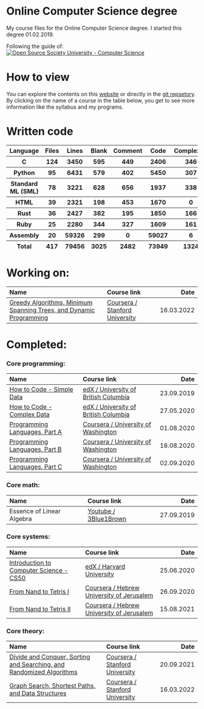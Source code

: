 # Online Computer Science degree
My course files for the Online Computer Science degree. I started this degree 01.02.2019.

Following the guide of: 
[![Open Source Society University - Computer Science](https://img.shields.io/badge/OSSU-computer--science-blue.svg)](https://github.com/ossu/computer-science)

# How to view
You can explore the contents on this [website](https://meisterlala.github.io/Online-Computer-Science-degree/) or directly in the [git repsetory](https://github.com/Meisterlala/Online-Computer-Science-degree). By clicking on the name of a course in the table below, you get to see more information like the syllabus and my programs.

# Written code
<!--- LOC_START --->
<table id=scc-table>
	<thead><tr>
		<th>Language</th>
		<th>Files</th>
		<th>Lines</th>
		<th>Blank</th>
		<th>Comment</th>
		<th>Code</th>
		<th>Complexity</th>
		<th>Bytes</th>
	</tr></thead>
	<tbody><tr>
		<th>C</th>
		<th>124</th>
		<th>3450</th>
		<th>595</th>
		<th>449</th>
		<th>2406</th>
		<th>346</th>
		<th>65700</th>
	</tr><tr>
		<th>Python</th>
		<th>95</th>
		<th>6431</th>
		<th>579</th>
		<th>402</th>
		<th>5450</th>
		<th>307</th>
		<th>182798</th>
	</tr><tr>
		<th>Standard ML (SML)</th>
		<th>78</th>
		<th>3221</th>
		<th>628</th>
		<th>656</th>
		<th>1937</th>
		<th>338</th>
		<th>89354</th>
	</tr><tr>
		<th>HTML</th>
		<th>39</th>
		<th>2321</th>
		<th>198</th>
		<th>453</th>
		<th>1670</th>
		<th>0</th>
		<th>87328</th>
	</tr><tr>
		<th>Rust</th>
		<th>36</th>
		<th>2427</th>
		<th>382</th>
		<th>195</th>
		<th>1850</th>
		<th>166</th>
		<th>63957</th>
	</tr><tr>
		<th>Ruby</th>
		<th>25</th>
		<th>2280</th>
		<th>344</th>
		<th>327</th>
		<th>1609</th>
		<th>161</th>
		<th>52227</th>
	</tr><tr>
		<th>Assembly</th>
		<th>20</th>
		<th>59326</th>
		<th>299</th>
		<th>0</th>
		<th>59027</th>
		<th>6</th>
		<th>383834</th>
	</tr></tbody>
	<tfoot><tr>
		<th>Total</th>
		<th>417</th>
		<th>79456</th>
		<th>3025</th>
		<th>2482</th>
		<th>73949</th>
		<th>1324</th>
    	<th>925198</th>
	</tr></tfoot>
	</table>
<!--- LOC_END --->

# Working on:

| Name                                            | Course link                                                      |      Date  |
| :---------------------------------------------- |:---------------------------------------------------------------- |-----------:|
| [Greedy Algorithms, Minimum Spanning Trees, and Dynamic Programming][ct31] | [Coursera / Stanford University][ct32]| 16.03.2022 |

[ct31]: Algorithms%20Specialization/Part%203/
[ct32]: https://www.coursera.org/learn/algorithms-greedy


# Completed: 

### Core programming:

| Name                                            | Course link                                                      |      Date  |
| :---------------------------------------------- |:---------------------------------------------------------------- |-----------:|
| [How to Code - Simple Data][cp11]               | [edX / University of British Columbia][cp12]                     | 23.09.2019 |
| [How to Code - Complex Data][cp21]              | [edX / University of British Columbia][cp22]                     | 27.05.2020 |
| [Programming Languages, Part A][cp31]           | [Coursera / University of Washington][cp32]                      | 01.08.2020 |
| [Programming Languages, Part B][cp41]           | [Coursera / University of Washington][cp42]                      | 18.08.2020 |
| [Programming Languages, Part C][cp51]           | [Coursera / University of Washington][cp52]                      | 02.09.2020 |

[cp11]: How%20to%20Code%20-%20Simple%20Data/
[cp12]: https://www.edx.org/course/how-code-simple-data-ubcx-htc1x#!

[cp21]: How%20to%20Code%20-%20Complex%20Data/
[cp22]: https://www.edx.org/course/how-code-complex-data-ubcx-htc2x

[cp31]: Programming%20Languages/Part%20A/
[cp32]: https://www.coursera.org/learn/programming-languages

[cp41]: Programming%20Languages/Part%20B/
[cp42]: https://www.coursera.org/learn/programming-languages-part-b

[cp51]: Programming%20Languages/Part%20C/
[cp52]: https://www.coursera.org/learn/programming-languages-part-c


### Core math:

| Name                                            | Course link                                                      |      Date  |
| :---------------------------------------------- |:---------------------------------------------------------------- |-----------:|
| Essence of Linear Algebra                       | [Youtube / 3Blue1Brown][cm12]                                    | 27.09.2019 |

[cm12]: https://www.youtube.com/playlist?list=PLZHQObOWTQDPD3MizzM2xVFitgF8hE_ab


### Core systems:

| Name                                            | Course link                                                      |      Date  |
| :---------------------------------------------- |:---------------------------------------------------------------- |-----------:|
| [Introduction to Computer Science - CS50][cs11] | [edX / Harvard University][cs12]                                 | 25.06.2020 |
| [From Nand to Tetris I][cs21]                   | [Coursera /  Hebrew University of Jerusalem][cs22]               | 26.09.2020 |
| [From Nand to Tetris II][cs31]                  | [Coursera /  Hebrew University of Jerusalem][cs32]               | 15.08.2021 |

[cs11]: Introduction%20to%20Computer%20Science/
[cs12]: https://www.edx.org/course/cs50s-introduction-to-computer-science#!

[cs21]: From%20Nand%20to%20Tetris/
[cs22]: https://www.coursera.org/learn/build-a-computer

[cs31]: From%20Nand%20to%20Tetris/
[cs32]: https://www.coursera.org/learn/nand2tetris2


### Core theory:

| Name                                            | Course link                                                      |      Date  |
| :---------------------------------------------- |:---------------------------------------------------------------- |-----------:|
| [Divide and Conquer, Sorting and Searching, and Randomized Algorithms][ct11] | [Coursera / Stanford University][ct12] | 20.09.2021 |
| [Graph Search, Shortest Paths, and Data Structures][ct21] | [Coursera / Stanford University][ct22]                 | 16.03.2022 |


[ct11]: Algorithms%20Specialization/Part%201/
[ct12]: https://www.coursera.org/learn/algorithms-divide-conquer

[ct21]: Algorithms%20Specialization/Part%202/
[ct22]: https://www.coursera.org/learn/algorithms-graphs-data-structures
